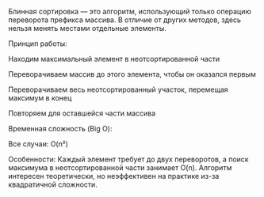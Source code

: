 Блинная сортировка — это алгоритм, использующий только операцию переворота префикса массива. В отличие от других методов, здесь нельзя менять местами отдельные элементы.

Принцип работы:

Находим максимальный элемент в неотсортированной части

Переворачиваем массив до этого элемента, чтобы он оказался первым

Переворачиваем весь неотсортированный участок, перемещая максимум в конец

Повторяем для оставшейся части массива

Временная сложность (Big O):

Все случаи: O(n²)

Особенности: Каждый элемент требует до двух переворотов, а поиск максимума в неотсортированной части занимает O(n). Алгоритм интересен теоретически, 
но неэффективен на практике из-за квадратичной сложности.
